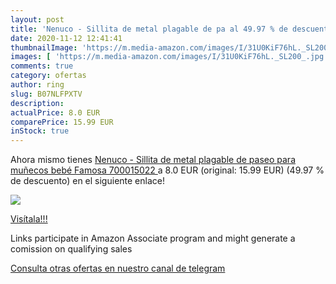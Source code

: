 ```yaml
---
layout: post
title: 'Nenuco - Sillita de metal plagable de pa al 49.97 % de descuento'
date: 2020-11-12 12:41:41
thumbnailImage: 'https://m.media-amazon.com/images/I/31U0KiF76hL._SL200_.jpg'
images: [ 'https://m.media-amazon.com/images/I/31U0KiF76hL._SL200_.jpg' ]
comments: true
category: ofertas
author: ring
slug: B07NLFPXTV
description:
actualPrice: 8.0 EUR
comparePrice: 15.99 EUR
inStock: true
---
```


Ahora mismo tienes [Nenuco - Sillita de metal plagable de paseo para muñecos bebé  Famosa 700015022 ](https://www.amazon.es/dp/B07NLFPXTV/?tag=redken-21) a 8.0 EUR (original: 15.99 EUR) (49.97 %  de descuento) en el siguiente enlace!

[![](https://m.media-amazon.com/images/I/31U0KiF76hL._SL200_.jpg)](https://www.amazon.es/dp/B07NLFPXTV/?tag=redken-21)

[Visítala!!!](https://www.amazon.es/dp/B07NLFPXTV/?tag=redken-21)

Links participate in Amazon Associate program and might generate a comission on qualifying sales

[Consulta otras ofertas en nuestro canal de telegram](https://t.me/s/ofertas25)
